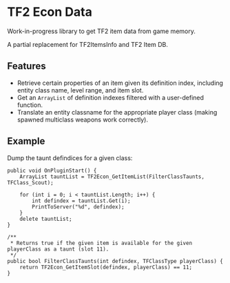 # TF2 Econ Data

Work-in-progress library to get TF2 item data from game memory.

A partial replacement for TF2ItemsInfo and TF2 Item DB.

## Features

* Retrieve certain properties of an item given its definition index, including entity class
name, level range, and item slot.
* Get an `ArrayList` of definition indexes filtered with a user-defined function.
* Translate an entity classname for the appropriate player class (making spawned multiclass
weapons work correctly).

## Example

Dump the taunt defindices for a given class:

```
public void OnPluginStart() {
	ArrayList tauntList = TF2Econ_GetItemList(FilterClassTaunts, TFClass_Scout);
	
	for (int i = 0; i < tauntList.Length; i++) {
		int defindex = tauntList.Get(i);
		PrintToServer("%d", defindex);
	}
	delete tauntList;
}

/**
 * Returns true if the given item is available for the given playerClass as a taunt (slot 11).
 */
public bool FilterClassTaunts(int defindex, TFClassType playerClass) {
	return TF2Econ_GetItemSlot(defindex, playerClass) == 11;
}

```
